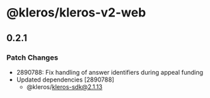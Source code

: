 # @kleros/kleros-v2-web

## 0.2.1

### Patch Changes

- 2890788: Fix handling of answer identifiers during appeal funding
- Updated dependencies [2890788]
  - @kleros/kleros-sdk@2.1.13
